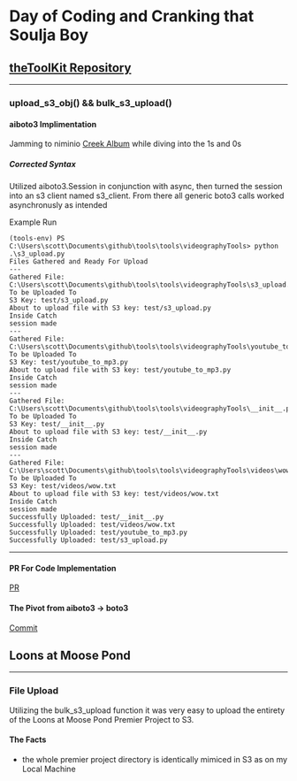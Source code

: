 # Day of Coding and Cranking that Soulja Boy

## [theToolKit Repository](https://github.com/scondo-prof/theToolKit)

---

### upload_s3_obj() && bulk_s3_upload()

#### aiboto3 Implimentation

Jamming to niminio [Creek Album](https://open.spotify.com/album/4wFyqyU8erSQITJyyoUOhk?si=zZrugydLRbeWFs3XlQWiAw) while diving into the 1s and 0s

##### Corrected Syntax

Utilized aiboto3.Session in conjunction with async, then turned the session into an s3 client named s3_client. From there all generic boto3 calls worked asynchronusly as intended

Example Run

```
(tools-env) PS C:\Users\scott\Documents\github\tools\tools\videographyTools> python .\s3_upload.py
Files Gathered and Ready For Upload
---
Gathered File: C:\Users\scott\Documents\github\tools\tools\videographyTools\s3_upload.py
To be Uploaded To
S3 Key: test/s3_upload.py
About to upload file with S3 key: test/s3_upload.py
Inside Catch
session made
---
Gathered File: C:\Users\scott\Documents\github\tools\tools\videographyTools\youtube_to_mp3.py
To be Uploaded To
S3 Key: test/youtube_to_mp3.py
About to upload file with S3 key: test/youtube_to_mp3.py
Inside Catch
session made
---
Gathered File: C:\Users\scott\Documents\github\tools\tools\videographyTools\__init__.py
To be Uploaded To
S3 Key: test/__init__.py
About to upload file with S3 key: test/__init__.py
Inside Catch
session made
---
Gathered File: C:\Users\scott\Documents\github\tools\tools\videographyTools\videos\wow.txt
To be Uploaded To
S3 Key: test/videos/wow.txt
About to upload file with S3 key: test/videos/wow.txt
Inside Catch
session made
Successfully Uploaded: test/__init__.py
Successfully Uploaded: test/videos/wow.txt
Successfully Uploaded: test/youtube_to_mp3.py
Successfully Uploaded: test/s3_upload.py
```

---

#### PR For Code Implementation

[PR](https://github.com/scondo-prof/theToolKit/pull/12)

#### The Pivot from aiboto3 -> boto3

[Commit](https://github.com/scondo-prof/theToolKit/commit/87744c454162ff30969cf9fdf9814e7a6ee5c616)

## Loons at Moose Pond

---

### File Upload

Utilizing the bulk_s3_upload function it was very easy to upload the entirety of the Loons at Moose Pond Premier Project to S3.

#### The Facts

- the whole premier project directory is identically mimiced in S3 as on my Local Machine
